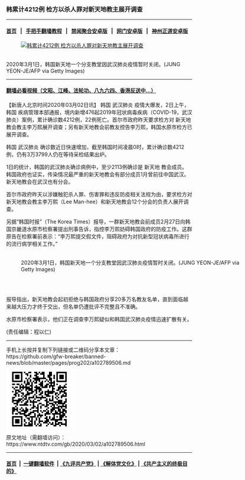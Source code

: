 ### 韩累计4212例 检方以杀人罪对新天地教主展开调查
------------------------

#### [首页](https://github.com/gfw-breaker/banned-news/blob/master/README.md) &nbsp;&nbsp;|&nbsp;&nbsp; [手把手翻墙教程](https://github.com/gfw-breaker/guides/wiki) &nbsp;&nbsp;|&nbsp;&nbsp; [禁闻聚合安卓版](https://github.com/gfw-breaker/bn-android) &nbsp;&nbsp;|&nbsp;&nbsp; [网门安卓版](https://github.com/oGate2/oGate) &nbsp;&nbsp;|&nbsp;&nbsp; [神州正道安卓版](https://github.com/SzzdOgate/update) 



<div><div class="featured_image">
 <a href="https://i.ntdtv.com/assets/uploads/2020/03/GettyImages-1204247873.jpg" target="_blank">
  <figure>
   <img alt="韩累计4212例 检方以杀人罪对新天地教主展开调查" src="https://i.ntdtv.com/assets/uploads/2020/03/GettyImages-1204247873-800x450.jpg"/>
  </figure><br/>
 </a>
 <span class="caption">
  2020年3月1日，韩国新天地一个分支教堂因武汉肺炎疫情暂时关闭。(JUNG YEON-JE/AFP via Getty Images)
 </span>
</div>
</div><hr/>

#### [翻墙必看视频（文昭、江峰、法轮功、八九六四、香港反送中...）](https://github.com/gfw-breaker/banned-news/blob/master/pages/link3.md)

<div><div class="post_content" itemprop="articleBody">
 <p>
  【新唐人北京时间2020年03月02日讯】
  <ok href="https://www.ntdtv.com/gb/韩国.htm">
   韩国
  </ok>
  <ok href="https://www.ntdtv.com/gb/武汉肺炎.htm">
   武汉肺炎
  </ok>
  疫情大爆发，2日上午，
  <ok href="https://www.ntdtv.com/gb/韩国.htm">
   韩国
  </ok>
  疾病管理本部通报，境内新增476起2019年冠状病毒疾病（COVID-19，武汉肺炎）案例，累计确诊数4212例，22例死亡。首尔市政府昨天要求检方对
  <ok href="https://www.ntdtv.com/gb/新天地.htm">
   新天地
  </ok>
  教会教主李万熙展开调查；另有新天地教会前教友控告李万熙，韩国水原市检方已展开调查。
 </p>
 <p>
  韩国
  <ok href="https://www.ntdtv.com/gb/武汉肺炎.htm">
   武汉肺炎
  </ok>
  确诊数近日快速增加，截至韩国时间凌晨0时，累计确诊数4212例，仍有3万3799人仍在等待采检结果出炉。
 </p>
 <p>
  1日的统计，韩国的武汉肺炎确诊病例中，至少2113例确诊是
  <ok href="https://www.ntdtv.com/gb/新天地.htm">
   新天地
  </ok>
  教会成员。韩国政府也证实，传染情况最严重的新天地教会有部分成员1月曾前往中国武汉。新天地教会在武汉也有分会。
 </p>
 <p>
  首尔市政府昨天以涉嫌触犯杀人罪、伤害罪和违反防疫相关法规为由，要求检方对新天地教会教主李万熙（Lee Man-hee）和新天地教会12个分会的负责人展开调查。
 </p>
 <p>
  另据“韩国时报”（The Korea Times）报导，一群新天地教会前成员2月27日向韩国京畿道水原市检察署提出刑事告诉，指控李万熙妨碍韩国政府的防疫工作。这群原告在检察署前表示：“李万熙提交假文件，阻碍政府为对抗新型冠状病毒所进行的流行病学相关工作。”
 </p>
 <figure class="wp-caption alignnone" id="attachment_102789514" style="width: 600px">
  <img alt="" class="size-medium wp-image-102789514" src="https://i.ntdtv.com/assets/uploads/2020/03/GettyImages-1204247869-600x422.jpg">
   <br/><figcaption class="wp-caption-text">
    2020年3月1日，韩国新天地一个分支教堂因武汉肺炎疫情暂时关闭。(JUNG YEON-JE/AFP via Getty Images)
   </figcaption><br/>
  </img>
 </figure><br/>
 <p>
  报导指出，新天地教会起初拒绝与韩国政府分享20多万名教友名单，直到面临越来越大压力才终于交出，但名单仍遭批评不完整且不准确。
 </p>
 <p>
  水原市检察署表示，他们正在调查李万熙疑似和韩国武汉肺炎疫情迅速扩散有关。
 </p>
 <p>
  (责任编辑：程以仁)
 </p>
 <div class="single_ad">
 </div>
</div>
</div>
<hr/>
手机上长按并复制下列链接或二维码分享本文章：<br/>
https://github.com/gfw-breaker/banned-news/blob/master/pages/prog202/a102789506.md <br/>
<a href='https://github.com/gfw-breaker/banned-news/blob/master/pages/prog202/a102789506.md'><img src='https://github.com/gfw-breaker/banned-news/blob/master/pages/prog202/a102789506.md.png'/></a> <br/>
原文地址（需翻墙访问）：https://www.ntdtv.com/gb/2020/03/02/a102789506.html


------------------------
#### [首页](https://github.com/gfw-breaker/banned-news/blob/master/README.md) &nbsp;|&nbsp; [一键翻墙软件](https://github.com/gfw-breaker/nogfw/blob/master/README.md) &nbsp;| [《九评共产党》](https://github.com/gfw-breaker/9ping.md/blob/master/README.md#九评之一评共产党是什么) | [《解体党文化》](https://github.com/gfw-breaker/jtdwh.md/blob/master/README.md) | [《共产主义的终极目的》](https://github.com/gfw-breaker/gczydzjmd.md/blob/master/README.md)


<img src='http://gfw-breaker.win/banned-news/pages/prog202/a102789506.md' width='0px' height='0px'/>